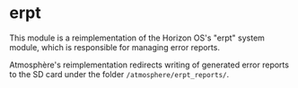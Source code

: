 # erpt
This module is a reimplementation of the Horizon OS's "erpt" system module, which is responsible for managing error reports.

Atmosphère's reimplementation redirects writing of generated error reports to the SD card under the folder `/atmosphere/erpt_reports/`.
